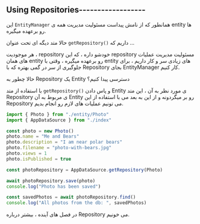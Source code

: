 ## Using Repositories------------------

این `EntityManager` همانطور که از نامش پیداست مسئولیت مدیریت همه ی entity ها رو برعهده میگیره.

حالا متد دیگه ای تحت عنوان `getRepository()` داریم که ...

هر موجودیت ، repository خودشو داره ، که این repository مسئولیت مدیریت عملیات های همان entity رو برعهده میگیره ، وقتی با entity های زیادی سر و کار داریم ، برای جلوگیری از سر در گمی بهتره که با Repository بجای EntityManager کار کنیم.

حالا چطور به Repository یک Entity دسترسی پیدا کنیم؟

با استفاده از متد `getRepository()` و پاس دادن Entity ی مورد نظر به آن ، این متد Repository ی مربوط به آن Entity رو بر میگردونه و از این به بعد می با استفاده از این Repository می تونیم عملیات های لازم رو انجام بدیم.

```ts
import { Photo } from "./entity/Photo"
import { AppDataSource } from "./index"

const photo = new Photo()
photo.name = "Me and Bears"
photo.description = "I am near polar bears"
photo.filename = "photo-with-bears.jpg"
photo.views = 1
photo.isPublished = true

const photoRepository = AppDataSource.getRepository(Photo)

await photoRepository.save(photo)
console.log("Photo has been saved")

const savedPhotos = await photoRepository.find()
console.log("All photos from the db: ", savedPhotos)
```

در فصل های آینده ، بیشتر درباره Repository می خونیم.

